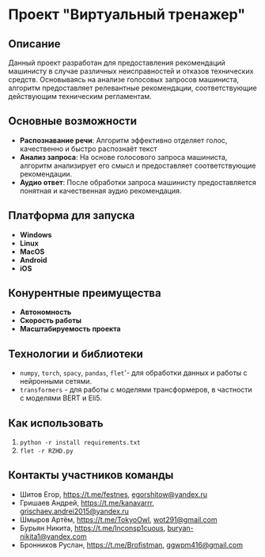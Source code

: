 # Проект "Виртуальный тренажер"

## Описание
Данный проект разработан для предоставления рекомендаций машинисту в случае различных неисправностей и отказов технических средств. Основываясь на анализе голосовых запросов машиниста, алгоритм предоставляет релевантные рекомендации, соответствующие действующим техническим регламентам.

## Основные возможности
- **Распознавание речи**: Алгоритм эффективно отделяет голос, качественно и быстро распознаёт текст
- **Анализ запроса**: На основе голосового запроса машиниста, алгоритм анализирует его смысл и предоставляет соответствующие рекомендации.
- **Аудио ответ**: После обработки запроса машинисту предоставляется понятная и качественная аудио рекомендация.
## Платформа для запуска
- **Windows**
- **Linux**
- **MacOS**
- **Android**
- **iOS**
## Конурентные преимущества
- **Автономность**
- **Скорость работы**
- **Масштабируемость проекта**

## Технологии и библиотеки
- `numpy`, `torch`, `spacy`, `pandas`, `flet`'- для обработки данных и работы с нейронными сетями.
- `transformers` - для работы с моделями трансформеров, в частности с моделями BERT и Eli5.
## Как использовать
1) `python -r install requirements.txt`
2) `flet -r RZHD.py`

## Контакты участников команды
- Шитов Егор, https://t.me/festnes, egorshitow@yandex.ru
- Гришаев Андрей, https://t.me/kanavarrr, grischaev.andrei2015@yandex.ru
- Шмыров Артём, https://t.me/TokyoOwl, wot291@gmail.com
- Бурьян Никита, https://t.me/Inconsp1cuous, buryan-nikita1@yandex.com
- Бронников Руслан, https://t.me/Brofistman, ggwpm416@gmail.com
